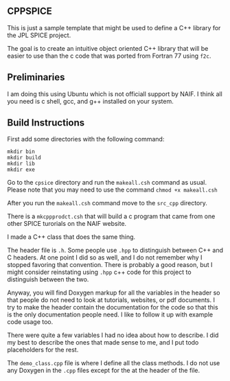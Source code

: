 ## CPPSPICE

This is just a sample template that might be used to define a C++ library for the JPL SPICE project.

The goal is to create an intuitive object oriented C++ library that will be easier to use than the c code that was ported from Fortran 77 using `f2c`.

## Preliminaries

I am doing this using Ubuntu which is not officiall support by NAIF.
I think all you need is c shell, gcc, and g++ installed on your system.

## Build Instructions

First add some directories with the following command:

```
mkdir bin
mkdir build
mkdir lib
mkdir exe
```



Go to the `cpsice` directory and run the `makeall.csh` command as usual.
Please note that you may need to use the command `chmod +x makeall.csh`

After you run the `makeall.csh` command move to the `src_cpp` directory.

There is a `mkcppprodct.csh` that will build a c program that came from one other SPICE turorials on the NAIF website.

I made a C++ class that does the same thing.

The header file is `.h`.
Some people use `.hpp` to distinguish between C++ and C headers.
At one point I did so as well, and I do not remember why I stopped favoring that convention.
There is probably a good reason, but I might consider reinstating using `.hpp` c++ code for this project to distinguish between the two.

Anyway, you will find Doxygen markup for all the variables in the header so that people do not need to look at tutorials, websites, or pdf documents.
I try to make the header contain the documentation for the code so that this is the only documentation people need.
I like to follow it up with example code usage too.

There were quite a few variables I had no idea about how to describe.
I did my best to describe the ones that made sense to me, and I put todo placeholders for the rest.

The `demo_class.cpp` file is where I define all the class methods.
I do not use any Doxygen in the `.cpp` files except for the at the header of the file.
